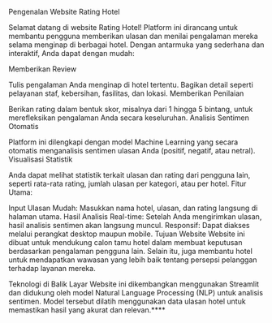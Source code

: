 Pengenalan Website Rating Hotel

Selamat datang di website Rating Hotel! Platform ini dirancang untuk membantu pengguna memberikan ulasan dan menilai pengalaman mereka selama menginap di berbagai hotel. Dengan antarmuka yang sederhana dan interaktif, Anda dapat dengan mudah:

Memberikan Review

Tulis pengalaman Anda menginap di hotel tertentu. Bagikan detail seperti pelayanan staf, kebersihan, fasilitas, dan lokasi.
Memberikan Penilaian

Berikan rating dalam bentuk skor, misalnya dari 1 hingga 5 bintang, untuk merefleksikan pengalaman Anda secara keseluruhan.
Analisis Sentimen Otomatis

Platform ini dilengkapi dengan model Machine Learning yang secara otomatis menganalisis sentimen ulasan Anda (positif, negatif, atau netral).
Visualisasi Statistik

Anda dapat melihat statistik terkait ulasan dan rating dari pengguna lain, seperti rata-rata rating, jumlah ulasan per kategori, atau per hotel.
Fitur Utama:

Input Ulasan Mudah: Masukkan nama hotel, ulasan, dan rating langsung di halaman utama.
Hasil Analisis Real-time: Setelah Anda mengirimkan ulasan, hasil analisis sentimen akan langsung muncul.
Responsif: Dapat diakses melalui perangkat desktop maupun mobile.
Tujuan Website
Website ini dibuat untuk mendukung calon tamu hotel dalam membuat keputusan berdasarkan pengalaman pengguna lain. Selain itu, juga membantu hotel untuk mendapatkan wawasan yang lebih baik tentang persepsi pelanggan terhadap layanan mereka.

Teknologi di Balik Layar
Website ini dikembangkan menggunakan Streamlit dan didukung oleh model Natural Language Processing (NLP) untuk analisis sentimen. Model tersebut dilatih menggunakan data ulasan hotel untuk memastikan hasil yang akurat dan relevan.****
